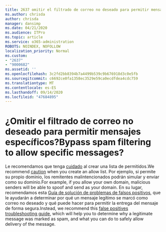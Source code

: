 ```yaml
---
title: 2637 omitir el filtrado de correo no deseado para permitir mensajes específicos
ms.author: chrisda
author: chrisda
manager: dansimp
ms.date: 04/21/2020
ms.audience: ITPro
ms.topic: article
ms.service: o365-administration
ROBOTS: NOINDEX, NOFOLLOW
localization_priority: Normal
ms.custom:
- "2637"
- "9000682"
ms.assetid: ''
ms.openlocfilehash: 3c2fd2bb8394b7a4499b539c9b676918d3c0e5fb
ms.sourcegitcommit: c6692ce0fa1358ec3529e59ca0ecdfdea4cdc759
ms.translationtype: MT
ms.contentlocale: es-ES
ms.lasthandoff: 09/14/2020
ms.locfileid: "47684895"
---
```

# <a name="bypass-spam-filtering-to-allow-specific-messages"></a><span data-ttu-id="b0f45-102">¿Omitir el filtrado de correo no deseado para permitir mensajes específicos?</span><span class="sxs-lookup"><span data-stu-id="b0f45-102">Bypass spam filtering to allow specific messages?</span></span>

<span data-ttu-id="b0f45-103">Le recomendamos que tenga [cuidado](https://docs.microsoft.com/exchange/troubleshoot/antispam/cautions-against-bypassing-spam-filters) al crear una lista de permitidos.</span><span class="sxs-lookup"><span data-stu-id="b0f45-103">We recommend [caution](https://docs.microsoft.com/exchange/troubleshoot/antispam/cautions-against-bypassing-spam-filters) when you create an allow list.</span></span> <span data-ttu-id="b0f45-104">Por ejemplo, si permite su propio dominio, los remitentes malintencionados podrán simular y enviar como su dominio.</span><span class="sxs-lookup"><span data-stu-id="b0f45-104">For example, if you allow your own domain, malicious senders will be able to spoof and send as your domain.</span></span>  <span data-ttu-id="b0f45-105">En su lugar, recomendamos esta [Guía de solución de problemas de falsos positivos](https://docs.microsoft.com/microsoft-365/security/office-365-security/anti-spam-protection), que le ayudarán a determinar por qué un mensaje legítimo se marcó como correo no deseado y qué puede hacer para permitir la entrega del mensaje de forma segura.</span><span class="sxs-lookup"><span data-stu-id="b0f45-105">Instead, we recommend this [false positives troubleshooting guide](https://docs.microsoft.com/microsoft-365/security/office-365-security/anti-spam-protection), which will help you to determine why a legitimate message was marked as spam, and what you can do to safely allow delivery of the message.</span></span>
